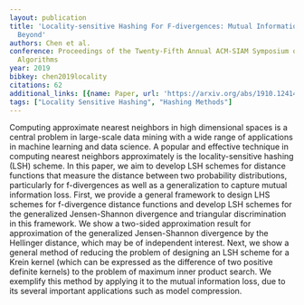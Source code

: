```yaml
---
layout: publication
title: 'Locality-sensitive Hashing For F-divergences: Mutual Information Loss And
  Beyond'
authors: Chen et al.
conference: Proceedings of the Twenty-Fifth Annual ACM-SIAM Symposium on Discrete
  Algorithms
year: 2019
bibkey: chen2019locality
citations: 62
additional_links: [{name: Paper, url: 'https://arxiv.org/abs/1910.12414'}]
tags: ["Locality Sensitive Hashing", "Hashing Methods"]
---
```

Computing approximate nearest neighbors in high dimensional spaces is a
central problem in large-scale data mining with a wide range of applications in
machine learning and data science. A popular and effective technique in
computing nearest neighbors approximately is the locality-sensitive hashing
(LSH) scheme. In this paper, we aim to develop LSH schemes for distance
functions that measure the distance between two probability distributions,
particularly for f-divergences as well as a generalization to capture mutual
information loss. First, we provide a general framework to design LHS schemes
for f-divergence distance functions and develop LSH schemes for the generalized
Jensen-Shannon divergence and triangular discrimination in this framework. We
show a two-sided approximation result for approximation of the generalized
Jensen-Shannon divergence by the Hellinger distance, which may be of
independent interest. Next, we show a general method of reducing the problem of
designing an LSH scheme for a Krein kernel (which can be expressed as the
difference of two positive definite kernels) to the problem of maximum inner
product search. We exemplify this method by applying it to the mutual
information loss, due to its several important applications such as model
compression.